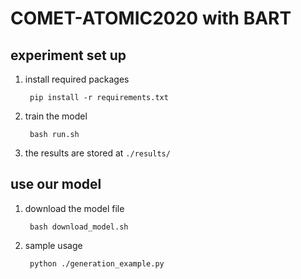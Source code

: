 # COMET-ATOMIC2020 with BART

## experiment set up

1. install required packages

        pip install -r requirements.txt

2. train the model

        bash run.sh

3. the results are stored at `./results/`


## use our model

1. download the model file

        bash download_model.sh

2. sample usage 

        python ./generation_example.py
